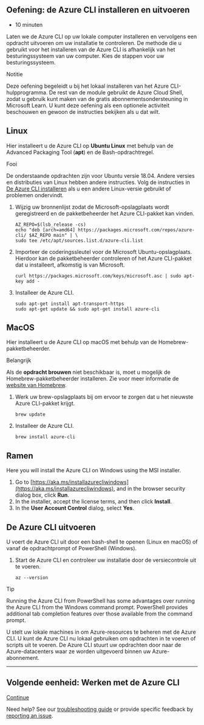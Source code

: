 ## Oefening: de Azure CLI installeren en uitvoeren

- 10 minuten

Laten we de Azure CLI op uw lokale computer installeren en vervolgens een opdracht uitvoeren om uw installatie te controleren. De methode die u gebruikt voor het installeren van de Azure CLI is afhankelijk van het besturingssysteem van uw computer. Kies de stappen voor uw besturingssysteem.

Notitie

Deze oefening begeleidt u bij het lokaal installeren van het Azure CLI-hulpprogramma. De rest van de module gebruikt de Azure Cloud Shell, zodat u gebruik kunt maken van de gratis abonnementsondersteuning in Microsoft Learn. U kunt deze oefening als een optionele activiteit beschouwen en gewoon de instructies bekijken als u dat wilt.

## Linux

Hier installeert u de Azure CLI op **Ubuntu Linux** met behulp van de Advanced Packaging Tool (**apt**) en de Bash-opdrachtregel.

Fooi

De onderstaande opdrachten zijn voor Ubuntu versie 18.04. Andere versies en distributies van Linux hebben andere instructies. Volg de instructies in [De Azure CLI installeren](https://docs.microsoft.com/en-us/cli/azure/install-azure-cli) als u een andere Linux-versie gebruikt of problemen ondervindt.

1. Wijzig uw bronnenlijst zodat de Microsoft-opslagplaats wordt geregistreerd en de pakketbeheerder het Azure CLI-pakket kan vinden.

    ```
    AZ_REPO=$(lsb_release -cs)
    echo "deb [arch=amd64] https://packages.microsoft.com/repos/azure-cli/ $AZ_REPO main" | \
    sudo tee /etc/apt/sources.list.d/azure-cli.list
    ```

2. Importeer de coderingssleutel voor de Microsoft Ubuntu-opslagplaats. Hierdoor kan de pakketbeheerder controleren of het Azure CLI-pakket dat u installeert, afkomstig is van Microsoft.

    ```
    curl https://packages.microsoft.com/keys/microsoft.asc | sudo apt-key add -
    ```

3. Installeer de Azure CLI.

    ```
    sudo apt-get install apt-transport-https
    sudo apt-get update && sudo apt-get install azure-cli
    ```

## MacOS

Hier installeert u de Azure CLI op macOS met behulp van de Homebrew-pakketbeheerder.

Belangrijk

Als de **opdracht brouwen** niet beschikbaar is, moet u mogelijk de Homebrew-pakketbeheerder installeren. Zie voor meer informatie de [website van Homebrew](https://brew.sh/).

1. Werk uw brew-opslagplaats bij om ervoor te zorgen dat u het nieuwste Azure CLI-pakket krijgt.

    ```
    brew update
    ```

2. Installeer de Azure CLI.

    ```
    brew install azure-cli
    ```

## Ramen

Here you will install the Azure CLI on Windows using the MSI installer.

1. Go to [https://aka.ms/installazurecliwindows](https://aka.ms/installazurecliwindows), and in the browser security dialog box, click **Run**.
2. In the installer, accept the license terms, and then click **Install**.
3. In the **User Account Control** dialog, select **Yes**.

## De Azure CLI uitvoeren

U voert de Azure CLI uit door een bash-shell te openen (Linux en macOS) of vanaf de opdrachtprompt of PowerShell (Windows).

1. Start de Azure CLI en controleer uw installatie door de versiecontrole uit te voeren.

    ```
    az --version
    ```

Tip

Running the Azure CLI from PowerShell has some advantages over running the Azure CLI from the Windows command prompt. PowerShell provides additional tab completion features over those available from the command prompt.

U stelt uw lokale machines in om Azure-resources te beheren met de Azure CLI. U kunt de Azure CLI nu lokaal gebruiken om opdrachten in te voeren of scripts uit te voeren. De Azure CLI stuurt uw opdrachten door naar de Azure-datacenters waar ze worden uitgevoerd binnen uw Azure-abonnement.

___

## Volgende eenheid: Werken met de Azure CLI

[Continue](https://docs.microsoft.com/en-us/learn/modules/control-azure-services-with-cli/4-work-with-the-cli/)

Need help? See our [troubleshooting guide](https://docs.microsoft.com/en-us/learn/support/troubleshooting?uid=learn.control-azure-services-with-cli.3-exercise-install-and-run-the-azure-cli&documentId=718d76de-c1a9-1f03-45e0-f15894f98807&versionIndependentDocumentId=1e0d7ae6-8ae5-8dea-0bc9-3231d40b7fdb&contentPath=%2FMicrosoftDocs%2Flearn-pr%2Fblob%2Flive%2Flearn-pr%2Fazure%2Fcontrol-azure-services-with-cli%2F3-exercise-install-and-run-the-azure-cli.yml&url=https%3A%2F%2Fdocs.microsoft.com%2Fen-us%2Flearn%2Fmodules%2Fcontrol-azure-services-with-cli%2F3-exercise-install-and-run-the-azure-cli&author=dbradish) or provide specific feedback by [reporting an issue](https://docs.microsoft.com/en-us/learn/support/troubleshooting?uid=learn.control-azure-services-with-cli.3-exercise-install-and-run-the-azure-cli&documentId=718d76de-c1a9-1f03-45e0-f15894f98807&versionIndependentDocumentId=1e0d7ae6-8ae5-8dea-0bc9-3231d40b7fdb&contentPath=%2FMicrosoftDocs%2Flearn-pr%2Fblob%2Flive%2Flearn-pr%2Fazure%2Fcontrol-azure-services-with-cli%2F3-exercise-install-and-run-the-azure-cli.yml&url=https%3A%2F%2Fdocs.microsoft.com%2Fen-us%2Flearn%2Fmodules%2Fcontrol-azure-services-with-cli%2F3-exercise-install-and-run-the-azure-cli&author=dbradish#report-feedback).
